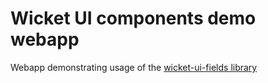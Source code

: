 # Wicket UI components demo webapp

Webapp demonstrating usage of the [wicket-ui-fields library](https://github.com/RomanSery/wicket-ui-fields)
